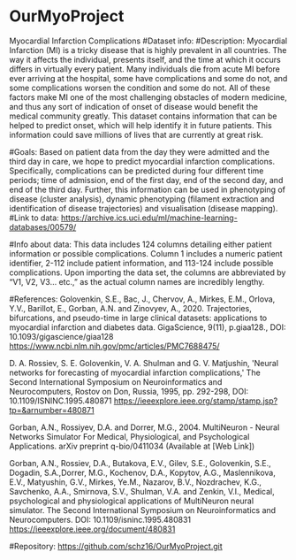# OurMyoProject
Myocardial Infarction Complications 
#Dataset info: 
#Description: 
Myocardial Infarction (MI) is a tricky disease that is highly prevalent in all countries. The way it affects the individual, presents itself, and the time at which it occurs differs in virtually every patient. Many individuals die from acute MI before ever arriving at the hospital, some have complications and some do not, and some complications worsen the condition and some do not. All of these factors make MI one of the most challenging obstacles of modern medicine, and thus any sort of indication of onset of disease would benefit the medical community greatly. This dataset contains information that can be helped to predict onset, which will help identify it in future patients. This information could save millions of lives that are currently at great risk.  

#Goals: 
Based on patient data from the day they were admitted and the third day in care, we hope to predict myocardial infarction complications. Specifically, complications can be predicted during four different time periods; time of admission, end of the first day, end of the second day, and end of the third day. Further, this information can be used in phenotyping of disease (cluster analysis), dynamic phenotyping (filament extraction and identification of disease trajectories) and visualisation (disease mapping).
#Link to data: 
https://archive.ics.uci.edu/ml/machine-learning-databases/00579/

#Info about data: 
This data includes 124 columns detailing either patient information or possible complications. Column 1 includes a numeric patient identifier, 2-112 include patient information, and 113-124 include possible complications. Upon importing the data set, the columns are abbreviated by “V1, V2, V3… etc.,” as the actual column names are incredibly lengthy. 

#References: 
Golovenkin, S.E., Bac, J., Chervov, A., Mirkes, E.M., Orlova, Y.V., Barillot, E., Gorban, A.N. and Zinovyev, A., 2020. Trajectories, bifurcations, and pseudo-time in large clinical datasets: applications to myocardial infarction and diabetes data. GigaScience, 9(11), p.giaa128., DOI: 10.1093/gigascience/giaa128 
https://www.ncbi.nlm.nih.gov/pmc/articles/PMC7688475/ 

D. A. Rossiev, S. E. Golovenkin, V. A. Shulman and G. V. Matjushin, 'Neural networks for forecasting of myocardial infarction complications,' The Second International Symposium on Neuroinformatics and Neurocomputers, Rostov on Don, Russia, 1995, pp. 292-298, DOI: 10.1109/ISNINC.1995.480871
​​https://ieeexplore.ieee.org/stamp/stamp.jsp?tp=&arnumber=480871 

Gorban, A.N., Rossiyev, D.A. and Dorrer, M.G., 2004. MultiNeuron - Neural Networks Simulator For Medical, Physiological, and Psychological Applications. arXiv preprint q-bio/0411034 
(Available at [Web Link])

Gorban, A.N., Rossiev, D.A., Butakova, E.V., Gilev, S.E., Golovenkin, S.E., Dogadin, S.A.,Dorrer, M.G., Kochenov, D.A., Kopytov, A.G., Maslennikova, E.V., Matyushin, G.V., Mirkes, Ye.M., Nazarov, B.V., Nozdrachev, K.G., Savchenko, A.A., Smirnova, S.V., Shulman, V.A. and Zenkin, V.I., Medical, psychological and physiological applications of MultiNeuron neural simulator. The Second International Symposium on Neuroinformatics and Neurocomputers. DOI: 10.1109/isninc.1995.480831
https://ieeexplore.ieee.org/document/480831 

#Repository: https://github.com/schz16/OurMyoProject.git 

